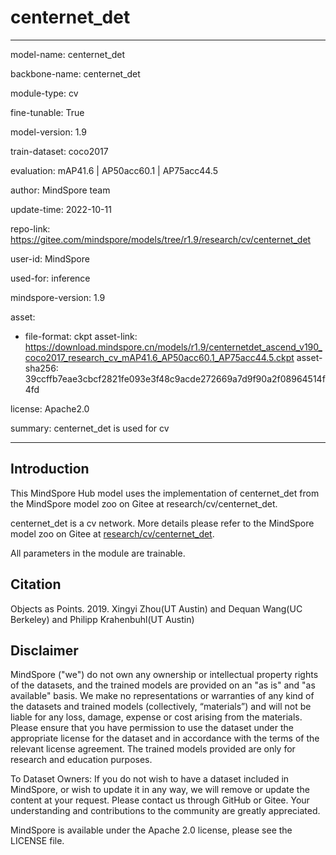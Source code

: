 # centernet_det

---

model-name: centernet_det

backbone-name: centernet_det

module-type: cv

fine-tunable: True

model-version: 1.9

train-dataset: coco2017

evaluation: mAP41.6 | AP50acc60.1 | AP75acc44.5

author: MindSpore team

update-time: 2022-10-11

repo-link: <https://gitee.com/mindspore/models/tree/r1.9/research/cv/centernet_det>

user-id: MindSpore

used-for: inference

mindspore-version: 1.9

asset:

-
    file-format: ckpt
    asset-link: <https://download.mindspore.cn/models/r1.9/centernetdet_ascend_v190_coco2017_research_cv_mAP41.6_AP50acc60.1_AP75acc44.5.ckpt>
    asset-sha256: 39ccffb7eae3cbcf2821fe093e3f48c9acde272669a7d9f90a2f08964514f4fd

license: Apache2.0

summary: centernet_det is used for cv

---

## Introduction

This MindSpore Hub model uses the implementation of centernet_det from the MindSpore model zoo on Gitee at research/cv/centernet_det.

centernet_det is a cv network. More details please refer to the MindSpore model zoo on Gitee at [research/cv/centernet_det](https://gitee.com/mindspore/models/blob/r1.9/research/cv/centernet_det/README.md).

All parameters in the module are trainable.

## Citation

Objects as Points. 2019. Xingyi Zhou(UT Austin) and Dequan Wang(UC Berkeley) and Philipp Krahenbuhl(UT Austin)

## Disclaimer

MindSpore ("we") do not own any ownership or intellectual property rights of the datasets, and the trained models are provided on an "as is" and "as available" basis. We make no representations or warranties of any kind of the datasets and trained models (collectively, “materials”) and will not be liable for any loss, damage, expense or cost arising from the materials. Please ensure that you have permission to use the dataset under the appropriate license for the dataset and in accordance with the terms of the relevant license agreement. The trained models provided are only for research and education purposes.

To Dataset Owners: If you do not wish to have a dataset included in MindSpore, or wish to update it in any way, we will remove or update the content at your request. Please contact us through GitHub or Gitee. Your understanding and contributions to the community are greatly appreciated.

MindSpore is available under the Apache 2.0 license, please see the LICENSE file.
